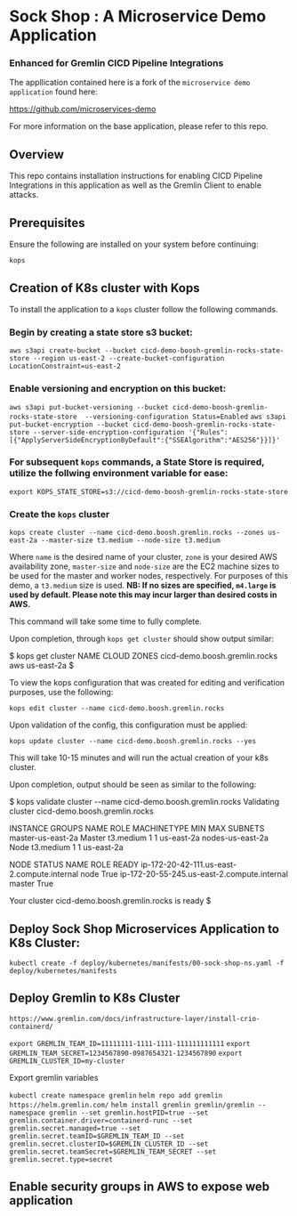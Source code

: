 # Sock Shop : A Microservice Demo Application
### Enhanced for Gremlin CICD Pipeline Integrations

The appllication contained here is a fork of the `microservice demo application` found here:

https://github.com/microservices-demo

For more information on the base application, please refer to this repo.

## Overview

This repo contains installation instructions for enabling CICD Pipeline Integrations in this application as well as the Gremlin Client to enable attacks.

## Prerequisites

Ensure the following are installed on your system before continuing:

`kops`


## Creation of K8s cluster with Kops

To install the application to a `kops` cluster follow the following commands.

### Begin by creating a state store s3 bucket:

`aws s3api create-bucket --bucket cicd-demo-boosh-gremlin-rocks-state-store --region us-east-2 --create-bucket-configuration LocationConstraint=us-east-2`

### Enable versioning and encryption on this bucket:

`aws s3api put-bucket-versioning --bucket cicd-demo-boosh-gremlin-rocks-state-store  --versioning-configuration Status=Enabled`
`aws s3api put-bucket-encryption --bucket cicd-demo-boosh-gremlin-rocks-state-store --server-side-encryption-configuration '{"Rules":[{"ApplyServerSideEncryptionByDefault":{"SSEAlgorithm":"AES256"}}]}'`

### For subsequent `kops` commands, a State Store is required, utilize the follwing environment variable for ease:

`export KOPS_STATE_STORE=s3://cicd-demo-boosh-gremlin-rocks-state-store`

### Create the `kops` cluster

`kops create cluster --name cicd-demo.boosh.gremlin.rocks --zones us-east-2a --master-size t3.medium --node-size t3.medium`

Where `name` is the desired name of your cluster, `zone` is your desired AWS availability zone, `master-size` and `node-size` are the EC2 machine sizes to be used for the master and worker nodes, respectively. For purposes of this demo, a `t3.medium` size is used. **NB: If no sizes are specified, `m4.large` is used by default. Please note this may incur larger than desired costs in AWS.**

This command will take some time to fully complete.

Upon completion, through `kops get cluster` should show output similar:

$ kops get cluster
NAME                            CLOUD   ZONES
cicd-demo.boosh.gremlin.rocks   aws     us-east-2a
$

To view the kops configuration that was created for editing and verification purposes, use the following:

`kops edit cluster --name cicd-demo.boosh.gremlin.rocks`

Upon validation of the config, this configuration must be applied:

`kops update cluster --name cicd-demo.boosh.gremlin.rocks --yes`

This will take 10-15 minutes and will run the actual creation of your k8s cluster.

Upon completion, output should be seen as similar to the following:

$ kops validate cluster --name cicd-demo.boosh.gremlin.rocks
Validating cluster cicd-demo.boosh.gremlin.rocks

INSTANCE GROUPS
NAME                    ROLE    MACHINETYPE     MIN     MAX     SUBNETS
master-us-east-2a       Master  t3.medium       1       1       us-east-2a
nodes-us-east-2a        Node    t3.medium       1       1       us-east-2a

NODE STATUS
NAME                                            ROLE    READY
ip-172-20-42-111.us-east-2.compute.internal     node    True
ip-172-20-55-245.us-east-2.compute.internal     master  True

Your cluster cicd-demo.boosh.gremlin.rocks is ready
$ 

## Deploy Sock Shop Microservices Application to K8s Cluster:

`kubectl create -f deploy/kubernetes/manifests/00-sock-shop-ns.yaml -f deploy/kubernetes/manifests`

## Deploy Gremlin to K8s Cluster

`https://www.gremlin.com/docs/infrastructure-layer/install-crio-containerd/`

`export GREMLIN_TEAM_ID=11111111-1111-1111-111111111111`
`export GREMLIN_TEAM_SECRET=1234567890-0987654321-1234567890`
`export GREMLIN_CLUSTER_ID=my-cluster`

Export gremlin variables

`kubectl create namespace gremlin`
`helm repo add gremlin https://helm.gremlin.com/`
`helm install gremlin gremlin/gremlin --namespace gremlin --set gremlin.hostPID=true --set gremlin.container.driver=containerd-runc --set gremlin.secret.managed=true --set gremlin.secret.teamID=$GREMLIN_TEAM_ID --set gremlin.secret.clusterID=$GREMLIN_CLUSTER_ID --set gremlin.secret.teamSecret=$GREMLIN_TEAM_SECRET --set gremlin.secret.type=secret`

## Enable security groups in AWS to expose web application